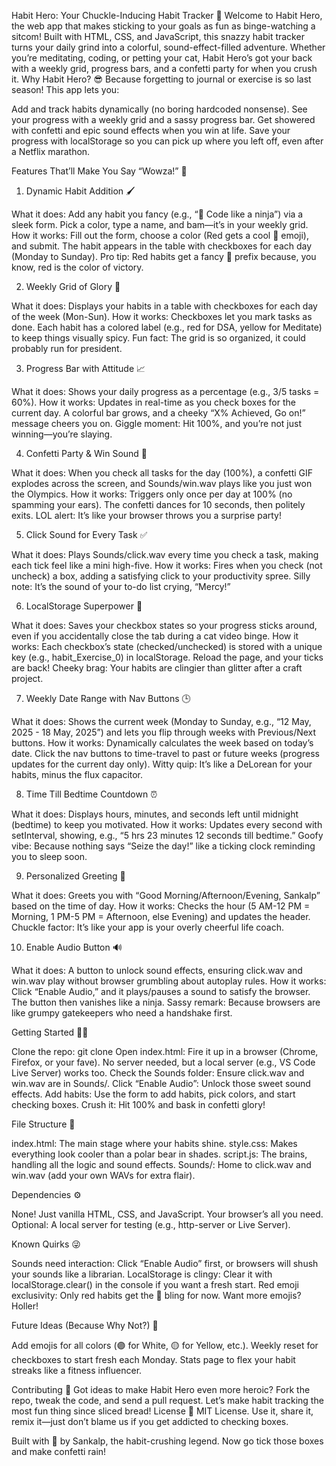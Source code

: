 Habit Hero: Your Chuckle-Inducing Habit Tracker 🚀
Welcome to Habit Hero, the web app that makes sticking to your goals as fun as binge-watching a sitcom! Built with HTML, CSS, and JavaScript, this snazzy habit tracker turns your daily grind into a colorful, sound-effect-filled adventure. Whether you’re meditating, coding, or petting your cat, Habit Hero’s got your back with a weekly grid, progress bars, and a confetti party for when you crush it.
Why Habit Hero? 😎
Because forgetting to journal or exercise is so last season! This app lets you:

Add and track habits dynamically (no boring hardcoded nonsense).
See your progress with a weekly grid and a sassy progress bar.
Get showered with confetti and epic sound effects when you win at life.
Save your progress with localStorage so you can pick up where you left off, even after a Netflix marathon.

Features That’ll Make You Say “Wowza!” 🎉
1. Dynamic Habit Addition 🖌️

What it does: Add any habit you fancy (e.g., “🔴 Code like a ninja”) via a sleek form. Pick a color, type a name, and bam—it’s in your weekly grid.
How it works: Fill out the form, choose a color (Red gets a cool 🔴 emoji), and submit. The habit appears in the table with checkboxes for each day (Monday to Sunday).
Pro tip: Red habits get a fancy 🔴 prefix because, you know, red is the color of victory.

2. Weekly Grid of Glory 📅

What it does: Displays your habits in a table with checkboxes for each day of the week (Mon-Sun).
How it works: Checkboxes let you mark tasks as done. Each habit has a colored label (e.g., red for DSA, yellow for Meditate) to keep things visually spicy.
Fun fact: The grid is so organized, it could probably run for president.

3. Progress Bar with Attitude 📈

What it does: Shows your daily progress as a percentage (e.g., 3/5 tasks = 60%).
How it works: Updates in real-time as you check boxes for the current day. A colorful bar grows, and a cheeky “X% Achieved, Go on!” message cheers you on.
Giggle moment: Hit 100%, and you’re not just winning—you’re slaying.

4. Confetti Party & Win Sound 🎊

What it does: When you check all tasks for the day (100%), a confetti GIF explodes across the screen, and Sounds/win.wav plays like you just won the Olympics.
How it works: Triggers only once per day at 100% (no spamming your ears). The confetti dances for 10 seconds, then politely exits.
LOL alert: It’s like your browser throws you a surprise party!

5. Click Sound for Every Task ✅

What it does: Plays Sounds/click.wav every time you check a task, making each tick feel like a mini high-five.
How it works: Fires when you check (not uncheck) a box, adding a satisfying click to your productivity spree.
Silly note: It’s the sound of your to-do list crying, “Mercy!”

6. LocalStorage Superpower 💾

What it does: Saves your checkbox states so your progress sticks around, even if you accidentally close the tab during a cat video binge.
How it works: Each checkbox’s state (checked/unchecked) is stored with a unique key (e.g., habit_Exercise_0) in localStorage. Reload the page, and your ticks are back!
Cheeky brag: Your habits are clingier than glitter after a craft project.

7. Weekly Date Range with Nav Buttons 🕒

What it does: Shows the current week (Monday to Sunday, e.g., “12 May, 2025 - 18 May, 2025”) and lets you flip through weeks with Previous/Next buttons.
How it works: Dynamically calculates the week based on today’s date. Click the nav buttons to time-travel to past or future weeks (progress updates for the current day only).
Witty quip: It’s like a DeLorean for your habits, minus the flux capacitor.

8. Time Till Bedtime Countdown ⏰

What it does: Displays hours, minutes, and seconds left until midnight (bedtime) to keep you motivated.
How it works: Updates every second with setInterval, showing, e.g., “5 hrs 23 minutes 12 seconds till bedtime.”
Goofy vibe: Because nothing says “Seize the day!” like a ticking clock reminding you to sleep soon.

9. Personalized Greeting 👋

What it does: Greets you with “Good Morning/Afternoon/Evening, Sankalp” based on the time of day.
How it works: Checks the hour (5 AM-12 PM = Morning, 1 PM-5 PM = Afternoon, else Evening) and updates the header.
Chuckle factor: It’s like your app is your overly cheerful life coach.

10. Enable Audio Button 🔊

What it does: A button to unlock sound effects, ensuring click.wav and win.wav play without browser grumbling about autoplay rules.
How it works: Click “Enable Audio,” and it plays/pauses a sound to satisfy the browser. The button then vanishes like a ninja.
Sassy remark: Because browsers are like grumpy gatekeepers who need a handshake first.

Getting Started 🏃‍♂️

Clone the repo: git clone <your-repo-url>
Open index.html: Fire it up in a browser (Chrome, Firefox, or your fave). No server needed, but a local server (e.g., VS Code Live Server) works too.
Check the Sounds folder: Ensure click.wav and win.wav are in Sounds/.
Click “Enable Audio”: Unlock those sweet sound effects.
Add habits: Use the form to add habits, pick colors, and start checking boxes.
Crush it: Hit 100% and bask in confetti glory!

File Structure 📂

index.html: The main stage where your habits shine.
style.css: Makes everything look cooler than a polar bear in shades.
script.js: The brains, handling all the logic and sound effects.
Sounds/: Home to click.wav and win.wav (add your own WAVs for extra flair).

Dependencies ⚙️

None! Just vanilla HTML, CSS, and JavaScript. Your browser’s all you need.
Optional: A local server for testing (e.g., http-server or Live Server).

Known Quirks 😜

Sounds need interaction: Click “Enable Audio” first, or browsers will shush your sounds like a librarian.
LocalStorage is clingy: Clear it with localStorage.clear() in the console if you want a fresh start.
Red emoji exclusivity: Only red habits get the 🔴 bling for now. Want more emojis? Holler!

Future Ideas (Because Why Not?) 🌟

Add emojis for all colors (🟣 for White, 🟡 for Yellow, etc.).
Weekly reset for checkboxes to start fresh each Monday.
Stats page to flex your habit streaks like a fitness influencer.

Contributing 🤝
Got ideas to make Habit Hero even more heroic? Fork the repo, tweak the code, and send a pull request. Let’s make habit tracking the most fun thing since sliced bread!
License 📜
MIT License. Use it, share it, remix it—just don’t blame us if you get addicted to checking boxes.

Built with 💖 by Sankalp, the habit-crushing legend. Now go tick those boxes and make confetti rain!
